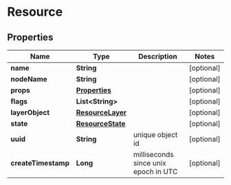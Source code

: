 # Resource

## Properties
Name | Type | Description | Notes
------------ | ------------- | ------------- | -------------
**name** | **String** |  |  [optional]
**nodeName** | **String** |  |  [optional]
**props** | [**Properties**](Properties.md) |  |  [optional]
**flags** | **List&lt;String&gt;** |  |  [optional]
**layerObject** | [**ResourceLayer**](ResourceLayer.md) |  |  [optional]
**state** | [**ResourceState**](ResourceState.md) |  |  [optional]
**uuid** | **String** | unique object id |  [optional]
**createTimestamp** | **Long** | milliseconds since unix epoch in UTC |  [optional]
